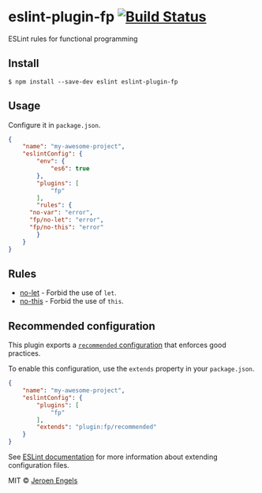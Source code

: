 # eslint-plugin-fp [![Build Status](https://travis-ci.org/jfmengels/eslint-plugin-fp.svg?branch=master)](https://travis-ci.org/jfmengels/eslint-plugin-fp)

ESLint rules for functional programming


## Install

```
$ npm install --save-dev eslint eslint-plugin-fp
```

## Usage

Configure it in `package.json`.

```json
{
	"name": "my-awesome-project",
	"eslintConfig": {
		"env": {
			"es6": true
		},
		"plugins": [
			"fp"
		],
		"rules": {
      "no-var": "error",
      "fp/no-let": "error",
      "fp/no-this": "error"
		}
	}
}
```


## Rules

- [no-let](docs/rules/no-let.md) - Forbid the use of `let`.
- [no-this](docs/rules/no-this.md) - Forbid the use of `this`.

## Recommended configuration

This plugin exports a [`recommended` configuration](index.js) that enforces good practices.

To enable this configuration, use the `extends` property in your `package.json`.

```json
{
	"name": "my-awesome-project",
	"eslintConfig": {
		"plugins": [
			"fp"
		],
		"extends": "plugin:fp/recommended"
	}
}
```

See [ESLint documentation](http://eslint.org/docs/user-guide/configuring#extending-configuration-files) for more information about extending configuration files.

MIT © [Jeroen Engels](https://github.com/jfmengels)
